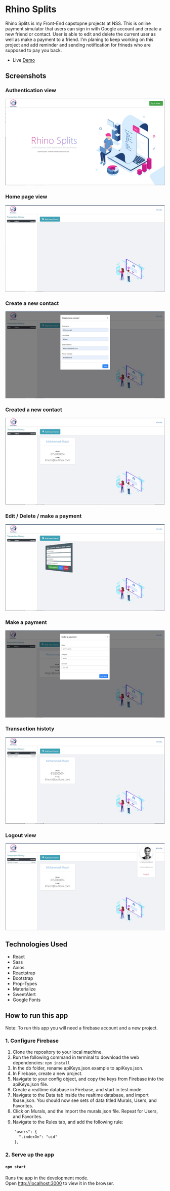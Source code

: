 
# Rhino Splits

Rhino Splits is my Front-End capstopne projects at NSS. This is online payment simulator that users can sign in with Google account and create a new friend or contact. User is able to edit and delete the current user as well as make a payment to a friend. I'm planing to keep working on this project and add reminder and sending notification for frineds who are supposed to pay you back. 

* Live <a href="https://rhino-splits.firebaseapp.com" target="_blank"> Demo</a> 

## Screenshots

### Authentication view
![loginview](src/images/01.JPG)

### Home page view
![Home page](src/images/02.JPG)

### Create a new contact
![create a new contact page](src/images/03.JPG)

### Created a new contact
![created contact](src/images/04.JPG)

### Edit / Delete / make a payment
![edit-delete-payment](src/images/05.JPG)

### Make a payment
![make a payment](src/images/06.JPG)

### Transaction histoty
![transaction](src/images/07.JPG)

### Logout view
![logout](src/images/08.JPG)

## Technologies Used
* React
* Sass
* Axios
* Reactstrap
* Bootstrap
* Prop-Types
* Materialize
* SweetAlert
* Google Fonts


## How to run this app
Note: To run this app you will need a firebase account and a new project.

### 1. Configure Firebase
1. Clone the repository to your local machine.
2. Run the following command in terminal to download the web dependencies: `npm install`
3. In the db folder, rename apiKeys.json.example to apiKeys.json.
4. In Firebase, create a new project.
5. Navigate to your config object, and copy the keys from Firebase into the apiKeys.json file.
6. Create a realtime database in Firebase, and start in test mode.
7. Navigate to the Data tab inside the realtime database, and import !base.json. You should now see sets of data titled Murals, Users, and Favorites.
8. Click on Murals, and the import the murals.json file. Repeat for Users, and Favorites.
9. Navigate to the Rules tab, and add the following rule:
```
    "users": {
      ".indexOn": "uid"
    },
```

### 2. Serve up the app
#### `npm start`

Runs the app in the development mode.<br>
Open [http://localhost:3000](http://localhost:3000) to view it in the browser.
